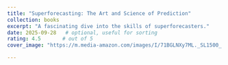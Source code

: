 ```yaml
---
title: "Superforecasting: The Art and Science of Prediction"
collection: books
excerpt: "A fascinating dive into the skills of superforecasters."
date: 2025-09-28   # optional, useful for sorting
rating: 4.5       # out of 5
cover_image: "https://m.media-amazon.com/images/I/71BGLNXy7ML._SL1500_.jpg"

---
```



